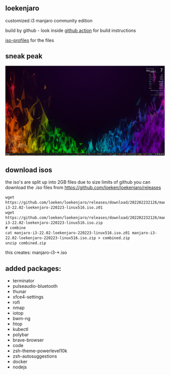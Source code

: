 ## loekenjaro

customized i3 manjaro community edition

build by github - look inside [github action](https://github.com/loeken/loekenjaro/blob/main/.github/workflows/iso_build.yml) for build instructions

[iso-profiles](https://github.com/loeken/iso-profiles) for the files

## sneak peak
![GitHub Logo](/screenshot.png)

## download isos

the iso's are split up into 2GB files due to size limits of github
you can download the *.iso* files from https://github.com/loeken/loekenjaro/releases
```
wget https://github.com/loeken/loekenjaro/releases/download/202202232126/manjaro-i3-22.02-loekenjaro-220223-linux516.iso.z01
wget https://github.com/loeken/loekenjaro/releases/download/202202232126/manjaro-i3-22.02-loekenjaro-220223-linux516.iso.zip
# combine
cat manjaro-i3-22.02-loekenjaro-220223-linux516.iso.z01 manjaro-i3-22.02-loekenjaro-220223-linux516.iso.zip > combined.zip
unzip combined.zip
```

this creates: manjaro-i3-*.iso



## added packages:
- terminator
- pulseaudio-bluetooth
- thunar
- xfce4-settings
- rofi
- nmap
- iotop
- bwm-ng
- htop
- kubectl
- polybar
- brave-browser
- code
- zsh-theme-powerlevel10k
- zsh-autosuggestions
- docker
- nodejs

